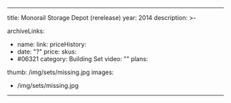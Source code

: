 
---
title: Monorail Storage Depot (rerelease)
year: 2014
description: >-
  
archiveLinks:
  - name: 
    link: 
priceHistory:
  - date: "?"
    price: 
skus:
  - #06321
category: Building Set
video: ""
plans:

thumb: /img/sets/missing.jpg
images:
  -  /img/sets/missing.jpg
---
